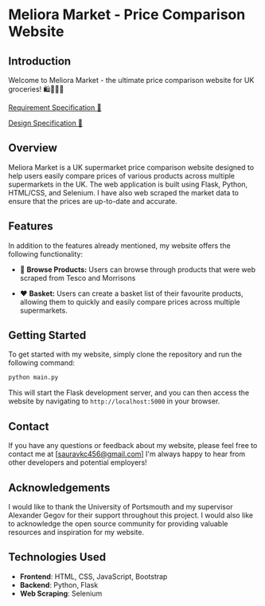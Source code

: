 # Meliora Market - Price Comparison Website

## Introduction

Welcome to Meliora Market - the ultimate price comparison website for UK groceries! 🛍️🍎🍞🍅

[Requirement Specification :wrench:](./Requirement_Specification)

[Design Specification :notebook:](./Design_Specification.md)

## Overview

Meliora Market is a UK supermarket price comparison website designed to help users easily compare prices of various products across multiple supermarkets in the UK. The web application is built using Flask, Python, HTML/CSS, and Selenium. I have also web scraped the market data to ensure that the prices are up-to-date and accurate.

## Features

In addition to the features already mentioned, my website offers the following functionality:

- :book: **Browse Products:** Users can browse through products that were web scraped from Tesco and Morrisons

- ❤️ **Basket:** Users can create a basket list of their favourite products, allowing them to quickly and easily compare prices across multiple supermarkets.

## Getting Started

To get started with my website, simply clone the repository and run the following command:

```python
python main.py
```

This will start the Flask development server, and you can then access the website by navigating to `http://localhost:5000` in your browser.

## Contact

If you have any questions or feedback about my website, please feel free to contact me at [sauravkc456@gmail.com] I'm always happy to hear from other developers and potential employers!

## Acknowledgements

I would like to thank the University of Portsmouth and my supervisor Alexander Gegov for their support throughout this project. I would also like to acknowledge the open source community for providing valuable resources and inspiration for my website.

## Technologies Used

- **Frontend**: HTML, CSS, JavaScript, Bootstrap
- **Backend**: Python, Flask
- **Web Scraping**: Selenium
